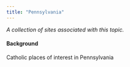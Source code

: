 ```yaml
---
title: "Pennsylvania"
---
```



*A collection of sites associated with this topic.*

#### Background

Catholic places of interest in Pennsylvania



